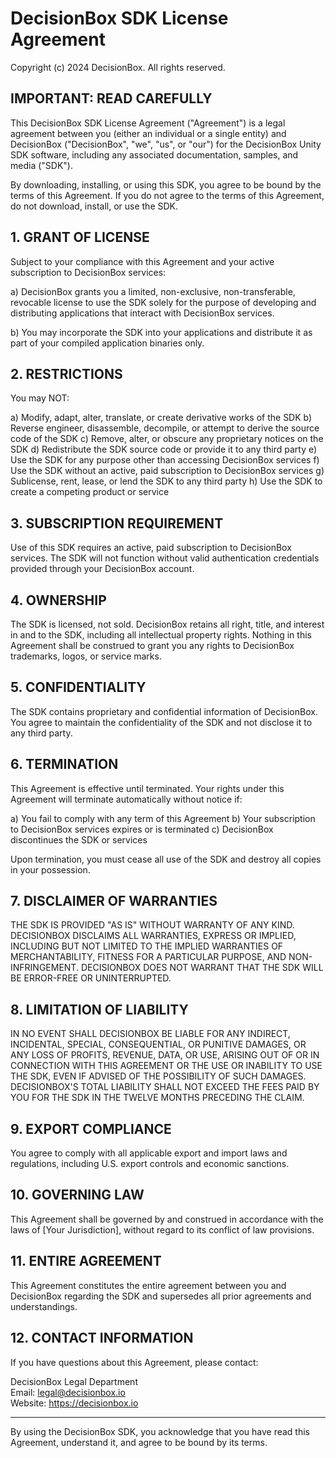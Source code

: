 # DecisionBox SDK License Agreement

Copyright (c) 2024 DecisionBox. All rights reserved.

## IMPORTANT: READ CAREFULLY

This DecisionBox SDK License Agreement ("Agreement") is a legal agreement between you (either an individual or a single entity) and DecisionBox ("DecisionBox", "we", "us", or "our") for the DecisionBox Unity SDK software, including any associated documentation, samples, and media ("SDK").

By downloading, installing, or using this SDK, you agree to be bound by the terms of this Agreement. If you do not agree to the terms of this Agreement, do not download, install, or use the SDK.

## 1. GRANT OF LICENSE

Subject to your compliance with this Agreement and your active subscription to DecisionBox services:

a) DecisionBox grants you a limited, non-exclusive, non-transferable, revocable license to use the SDK solely for the purpose of developing and distributing applications that interact with DecisionBox services.

b) You may incorporate the SDK into your applications and distribute it as part of your compiled application binaries only.

## 2. RESTRICTIONS

You may NOT:

a) Modify, adapt, alter, translate, or create derivative works of the SDK
b) Reverse engineer, disassemble, decompile, or attempt to derive the source code of the SDK
c) Remove, alter, or obscure any proprietary notices on the SDK
d) Redistribute the SDK source code or provide it to any third party
e) Use the SDK for any purpose other than accessing DecisionBox services
f) Use the SDK without an active, paid subscription to DecisionBox services
g) Sublicense, rent, lease, or lend the SDK to any third party
h) Use the SDK to create a competing product or service

## 3. SUBSCRIPTION REQUIREMENT

Use of this SDK requires an active, paid subscription to DecisionBox services. The SDK will not function without valid authentication credentials provided through your DecisionBox account.

## 4. OWNERSHIP

The SDK is licensed, not sold. DecisionBox retains all right, title, and interest in and to the SDK, including all intellectual property rights. Nothing in this Agreement shall be construed to grant you any rights to DecisionBox trademarks, logos, or service marks.

## 5. CONFIDENTIALITY

The SDK contains proprietary and confidential information of DecisionBox. You agree to maintain the confidentiality of the SDK and not disclose it to any third party.

## 6. TERMINATION

This Agreement is effective until terminated. Your rights under this Agreement will terminate automatically without notice if:

a) You fail to comply with any term of this Agreement
b) Your subscription to DecisionBox services expires or is terminated
c) DecisionBox discontinues the SDK or services

Upon termination, you must cease all use of the SDK and destroy all copies in your possession.

## 7. DISCLAIMER OF WARRANTIES

THE SDK IS PROVIDED "AS IS" WITHOUT WARRANTY OF ANY KIND. DECISIONBOX DISCLAIMS ALL WARRANTIES, EXPRESS OR IMPLIED, INCLUDING BUT NOT LIMITED TO THE IMPLIED WARRANTIES OF MERCHANTABILITY, FITNESS FOR A PARTICULAR PURPOSE, AND NON-INFRINGEMENT. DECISIONBOX DOES NOT WARRANT THAT THE SDK WILL BE ERROR-FREE OR UNINTERRUPTED.

## 8. LIMITATION OF LIABILITY

IN NO EVENT SHALL DECISIONBOX BE LIABLE FOR ANY INDIRECT, INCIDENTAL, SPECIAL, CONSEQUENTIAL, OR PUNITIVE DAMAGES, OR ANY LOSS OF PROFITS, REVENUE, DATA, OR USE, ARISING OUT OF OR IN CONNECTION WITH THIS AGREEMENT OR THE USE OR INABILITY TO USE THE SDK, EVEN IF ADVISED OF THE POSSIBILITY OF SUCH DAMAGES. DECISIONBOX'S TOTAL LIABILITY SHALL NOT EXCEED THE FEES PAID BY YOU FOR THE SDK IN THE TWELVE MONTHS PRECEDING THE CLAIM.

## 9. EXPORT COMPLIANCE

You agree to comply with all applicable export and import laws and regulations, including U.S. export controls and economic sanctions.

## 10. GOVERNING LAW

This Agreement shall be governed by and construed in accordance with the laws of [Your Jurisdiction], without regard to its conflict of law provisions.

## 11. ENTIRE AGREEMENT

This Agreement constitutes the entire agreement between you and DecisionBox regarding the SDK and supersedes all prior agreements and understandings.

## 12. CONTACT INFORMATION

If you have questions about this Agreement, please contact:

DecisionBox Legal Department  
Email: legal@decisionbox.io  
Website: https://decisionbox.io

---

By using the DecisionBox SDK, you acknowledge that you have read this Agreement, understand it, and agree to be bound by its terms.